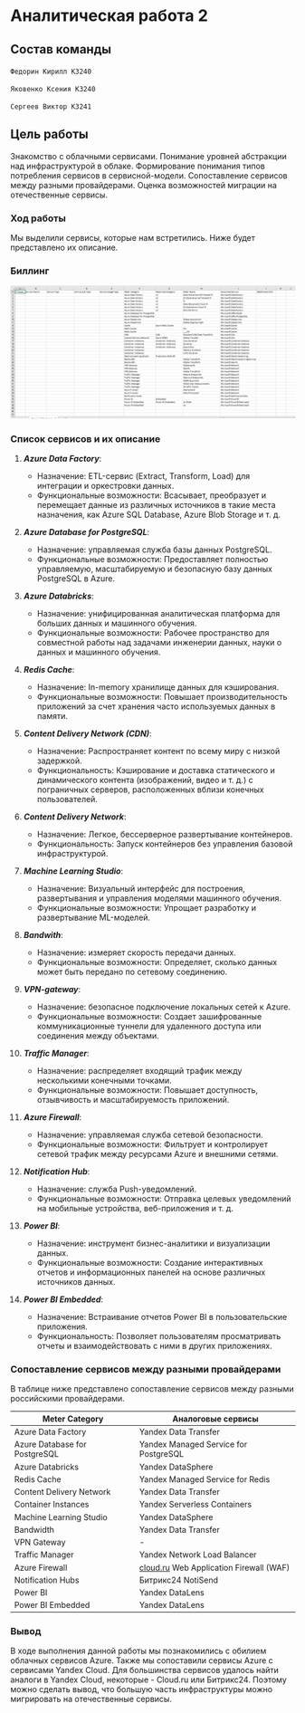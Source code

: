 # Аналитическая работа 2

## Состав команды
`Федорин Кирилл K3240` 

`Яковенко Ксения K3240`

`Сергеев Виктор K3241`


## Цель работы

Знакомство с облачными сервисами.
Понимание уровней абстракции над инфраструктурой в облаке.
Формирование понимания типов потребления сервисов в сервисной-модели.
Сопоставление сервисов между разными провайдерами.
Оценка возможностей миграции на отечественные сервисы.

### Ход работы

Мы выделили сервисы, которые нам встретились.
Ниже будет представлено их описание.

### Биллинг

![image](https://github.com/Di0Zavr/itmo_cloud_2023/blob/main/CloudLabs/lab2/azure_table.png?raw=true)

### Список сервисов и их описание

1. ***Azure Data Factory***:
   - Назначение: ETL-сервис (Extract, Transform, Load) для интеграции и оркестровки данных.
   - Функциональные возможности: Всасывает, преобразует и перемещает данные из различных источников в такие места назначения, как Azure SQL Database, Azure Blob Storage и т. д.

2. ***Azure Database for PostgreSQL***:
   - Назначение: управляемая служба базы данных PostgreSQL.
   - Функциональные возможности: Предоставляет полностью управляемую, масштабируемую и безопасную базу данных PostgreSQL в Azure.

3. ***Azure Databricks***:
   - Назначение: унифицированная аналитическая платформа для больших данных и машинного обучения.
   - Функциональные возможности: Рабочее пространство для совместной работы над задачами инженерии данных, науки о данных и машинного обучения.

4. ***Redis Cache***:
   - Назначение: In-memory хранилище данных для кэширования.
   - Функциональные возможности: Повышает производительность приложений за счет хранения часто используемых данных в памяти.

5. ***Content Delivery Network (CDN)***:
   - Назначение: Распространяет контент по всему миру с низкой задержкой.
   - Функциональность: Кэширование и доставка статического и динамического контента (изображений, видео и т. д.) с пограничных серверов, расположенных вблизи конечных пользователей.

6. ***Content Delivery Network***:
   - Назначение: Легкое, бессерверное развертывание контейнеров.
   - Функциональность: Запуск контейнеров без управления базовой инфраструктурой.

7. ***Machine Learning Studio***:
   - Назначение: Визуальный интерфейс для построения, развертывания и управления моделями машинного обучения.
   - Функциональные возможности: Упрощает разработку и развертывание ML-моделей.
8. ***Bandwith***:
   - Назначение: измеряет скорость передачи данных.
   - Функциональные возможности: Определяет, сколько данных может быть передано по сетевому соединению.

9. ***VPN-gateway***:
   - Назначение: безопасное подключение локальных сетей к Azure.
   - Функциональные возможности: Создает зашифрованные коммуникационные туннели для удаленного доступа или соединения между объектами.

10. ***Traffic Manager***:
    - Назначение: распределяет входящий трафик между несколькими конечными точками.
    - Функциональные возможности: Повышает доступность, отзывчивость и масштабируемость приложений.

11. ***Azure Firewall***:
    - Назначение: управляемая служба сетевой безопасности.
    - Функциональные возможности: Фильтрует и контролирует сетевой трафик между ресурсами Azure и внешними сетями.

12. ***Notification Hub***:
    - Назначение: служба Push-уведомлений.
    - Функциональные возможности: Отправка целевых уведомлений на мобильные устройства, веб-приложения и т. д.

13. ***Power BI***:
    - Назначение: инструмент бизнес-аналитики и визуализации данных.
    - Функциональные возможности: Создание интерактивных отчетов и информационных панелей на основе различных источников данных.

14. ***Power BI Embedded***:
    - Назначение: Встраивание отчетов Power BI в пользовательские приложения.
    - Функциональность: Позволяет пользователям просматривать отчеты и взаимодействовать с ними в других приложениях.

### Сопоставление сервисов между разными провайдерами

В таблице ниже представлено сопоставление сервисов между разными российскими провайдерами.

| Meter Category                | Аналоговые сервисы                                          |
| ----------------------------- |-------------------------------------------------------------|
| Azure Data Factory            | Yandex Data Transfer                                        |
| Azure Database for PostgreSQL | Yandex Managed Service for PostgreSQL                       |
| Azure Databricks              | Yandex DataSphere                                           |
| Redis Cache                   | Yandex Managed Service for Redis                            |
| Content Delivery Network      | Yandex Data Transfer                                        |
| Container Instances           | Yandex Serverless Containers                                |
| Machine Learning Studio       | Yandex DataSphere                                           |
| Bandwidth                     | Yandex Data Transfer                                        |
| VPN Gateway                   | \-                                                          |
| Traffic Manager               | Yandex Network Load Balancer                                |
| Azure Firewall                | [cloud.ru](http://cloud.ru/) Web Application Firewall (WAF) |
| Notification Hubs             | Битрикс24 NotiSend                                          |
| Power BI                      | Yandex DataLens                                             |
| Power BI Embedded             | Yandex DataLens                                             |

### Вывод

В ходе выполнения данной работы мы познакомились с обилием облачных сервисов Azure.
Также мы сопоставили сервисы Azure с сервисами Yandex Cloud.
Для большинства сервисов удалось найти аналоги в Yandex Cloud, некоторые - Cloud.ru или Битрикс24.
Поэтому можно сделать вывод, что большую часть инфраструктуры можно мигрировать на отечественные сервисы.
